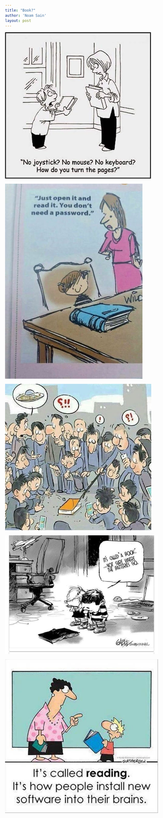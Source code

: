 ```yaml
---
title: "Book?"
author: 'Noam Sain'
layout: post
---
```


![](/assets/2020/2020-10-books-00001.jpg)

![](/assets/2020/2020-10-books-00002.jpg)

![](/assets/2020/2020-10-books-00003.jpg)

![](/assets/2020/2020-10-books-00004.jpg)

![](/assets/2020/2020-10-books-00005.jpg)
